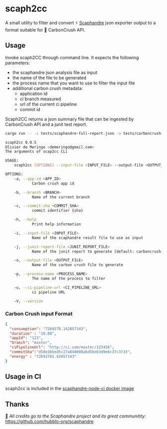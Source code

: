 # scaph2cc

A small utility to filter and convert ⚡ [Scaphandre](https://github.com/hubblo-org/scaphandre) json exporter output to a format suitable for 🌳 CarbonCrush API.

## Usage

Invoke scaph2CC through command line. It expects the following parameters:

- the scaphandre json analysis file as input
- the name of the file to be generated
- the process name that you want to use to filter the input file
- additional carbon crush metadata:
  - application id
  - ci branch measured
  - url of the current ci pipeline
  - commit id

Scaph2CC returns a json summary file that can be ingested by CarbonCrush API and a junit test report.

```bash
cargo run -- -i tests/scaphandre-full-report.json -o tests/carboncrush-data.json --junit-report-file tests/carboncrush-report.xml --app-id myapp-123 --branch master --ci-pipeline-url "http://ci.com/master/123456" --process-name stress-ng --commit-sha d50e3b5ed5c27a848008abd5beb3d9e6c37c3f33
```

```bash
scaph2cc 0.0.5
Olivier de Meringo <demeringo@gmail.com>
The arguments of scap2cc CLi

USAGE:
    scaph2cc [OPTIONS] --input-file <INPUT_FILE> --output-file <OUTPUT_FILE> --process-name <PROCESS_NAME> --app-id <APP_ID> --branch <BRANCH> --ci-pipeline-url <CI_PIPELINE_URL> --commit-sha <COMMIT_SHA>

OPTIONS:
    -a, --app-id <APP_ID>
            Carbon crush app id

    -b, --branch <BRANCH>
            Name of the current branch

    -c, --commit-sha <COMMIT_SHA>
            commit identifier (sha)

    -h, --help
            Print help information

    -i, --input-file <INPUT_FILE>
            Name of the scaphandre result file to use as input

    -j, --junit-report-file <JUNIT_REPORT_FILE>
            Name of the junit report to generate [default: carboncrush-report.xml]

    -o, --output-file <OUTPUT_FILE>
            Name of the carbon crush file to generate

    -p, --process-name <PROCESS_NAME>
            The name of the process to filter

    -u, --ci-pipeline-url <CI_PIPELINE_URL>
            ci pipeline URL

    -V, --version
```

### Carbon Crush input Format

```json
{
  "consumption": "7269278.142857143",
  "duration" : "10.00",
  "appId": "123",
  "branch": "master",
  "ciPipelineUrl": "http://ci.com/master/123456",
  "commitSha":"d50e3b5ed5c27a848008abd5beb3d9e6c37c3f33",
  "energy" : "72692781.42857143"
}
```
## Usage in CI

scaph2cc is included in the [scaphandre-node-ci docker image](https://github.com/demeringo/scaphandre-node-ci/)

## Thanks

🌳 _All credits go to the Scaphandre project and its great communitity_: <https://github.com/hubblo-org/scaphandre>
